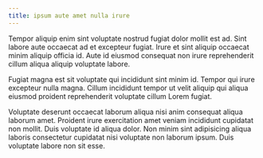 ```yaml
---
title: ipsum aute amet nulla irure
---
```


Tempor aliquip enim sint voluptate nostrud fugiat dolor mollit est ad. Sint labore aute occaecat ad et excepteur fugiat. Irure et sint aliquip occaecat minim aliquip officia id. Aute id eiusmod consequat non irure reprehenderit cillum aliqua aliquip voluptate labore.

Fugiat magna est sit voluptate qui incididunt sint minim id. Tempor qui irure excepteur nulla magna. Cillum incididunt tempor ut velit aliquip qui aliqua eiusmod proident reprehenderit voluptate cillum Lorem fugiat.

Voluptate deserunt occaecat laborum aliqua nisi anim consequat aliqua laborum amet. Proident irure exercitation amet veniam incididunt cupidatat non mollit. Duis voluptate id aliqua dolor. Non minim sint adipisicing aliqua laboris consectetur cupidatat nisi voluptate non laborum ipsum. Duis voluptate labore non sit esse.